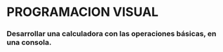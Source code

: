 # PROGRAMACION VISUAL

### Desarrollar una calculadora con las operaciones básicas, en una consola.
